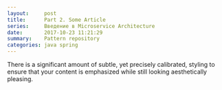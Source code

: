 ```yaml
---
layout:     post
title:      Part 2. Some Article
series:     Введение в Microservice Architecture
date:       2017-10-23 11:21:29
summary:    Pattern repository
categories: java spring
---
```


There is a significant amount of subtle, yet precisely calibrated, styling to ensure
that your content is emphasized while still looking aesthetically pleasing.
